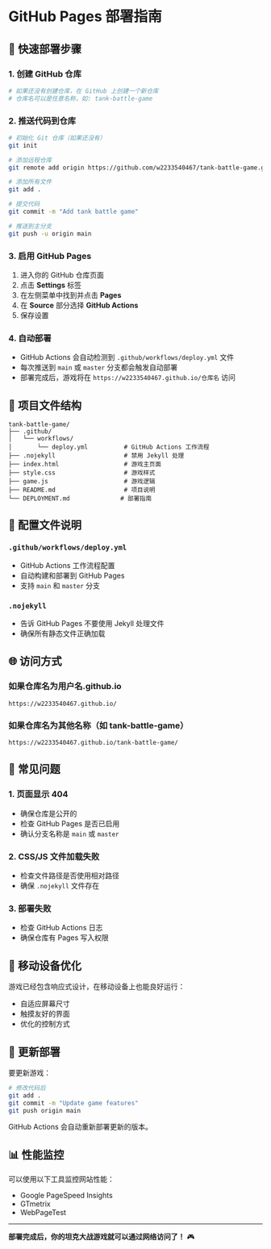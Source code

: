 # GitHub Pages 部署指南

## 🚀 快速部署步骤

### 1. 创建 GitHub 仓库
```bash
# 如果还没有创建仓库，在 GitHub 上创建一个新仓库
# 仓库名可以是任意名称，如: tank-battle-game
```

### 2. 推送代码到仓库
```bash
# 初始化 Git 仓库（如果还没有）
git init

# 添加远程仓库
git remote add origin https://github.com/w2233540467/tank-battle-game.git

# 添加所有文件
git add .

# 提交代码
git commit -m "Add tank battle game"

# 推送到主分支
git push -u origin main
```

### 3. 启用 GitHub Pages
1. 进入你的 GitHub 仓库页面
2. 点击 **Settings** 标签
3. 在左侧菜单中找到并点击 **Pages**
4. 在 **Source** 部分选择 **GitHub Actions**
5. 保存设置

### 4. 自动部署
- GitHub Actions 会自动检测到 `.github/workflows/deploy.yml` 文件
- 每次推送到 `main` 或 `master` 分支都会触发自动部署
- 部署完成后，游戏将在 `https://w2233540467.github.io/仓库名` 访问

## 📁 项目文件结构

```
tank-battle-game/
├── .github/
│   └── workflows/
│       └── deploy.yml          # GitHub Actions 工作流程
├── .nojekyll                   # 禁用 Jekyll 处理
├── index.html                  # 游戏主页面
├── style.css                   # 游戏样式
├── game.js                     # 游戏逻辑
├── README.md                   # 项目说明
└── DEPLOYMENT.md              # 部署指南
```

## 🔧 配置文件说明

### `.github/workflows/deploy.yml`
- GitHub Actions 工作流程配置
- 自动构建和部署到 GitHub Pages
- 支持 `main` 和 `master` 分支

### `.nojekyll`
- 告诉 GitHub Pages 不要使用 Jekyll 处理文件
- 确保所有静态文件正确加载

## 🌐 访问方式

### 如果仓库名为用户名.github.io
```
https://w2233540467.github.io/
```

### 如果仓库名为其他名称（如 tank-battle-game）
```
https://w2233540467.github.io/tank-battle-game/
```

## 🐛 常见问题

### 1. 页面显示 404
- 确保仓库是公开的
- 检查 GitHub Pages 是否已启用
- 确认分支名称是 `main` 或 `master`

### 2. CSS/JS 文件加载失败
- 检查文件路径是否使用相对路径
- 确保 `.nojekyll` 文件存在

### 3. 部署失败
- 检查 GitHub Actions 日志
- 确保仓库有 Pages 写入权限

## 📱 移动设备优化

游戏已经包含响应式设计，在移动设备上也能良好运行：
- 自适应屏幕尺寸
- 触摸友好的界面
- 优化的控制方式

## 🔄 更新部署

要更新游戏：
```bash
# 修改代码后
git add .
git commit -m "Update game features"
git push origin main
```

GitHub Actions 会自动重新部署更新的版本。

## 📊 性能监控

可以使用以下工具监控网站性能：
- Google PageSpeed Insights
- GTmetrix
- WebPageTest

---

**部署完成后，你的坦克大战游戏就可以通过网络访问了！** 🎮
